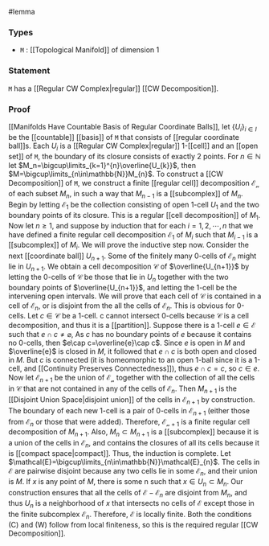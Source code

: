 #lemma
### Types
- `M` : [[Topological Manifold]] of dimension 1
### Statement
`M` has a [[Regular CW Complex|regular]] [[CW Decomposition]].
### Proof
[[Manifolds Have Countable Basis of Regular Coordinate Balls]], let $\left\{ U_{i} \right\}_{i\in I}$ be the [[countable]] [[basis]] of `M` that consists of [[regular coordinate ball]]s. Each $U_i$ is a [[Regular CW Complex|regular]] 1-[[cell]] and an [[open set]] of `M`, the boundary of its closure consists of exactly 2 points. For $n\in\mathbb{N}$ let $M_n=\bigcup\limits_{k=1}^{n}\overline{U_{k}}$, then $M=\bigcup\limits_{n\in\mathbb{N}}M_{n}$.
To construct a [[CW Decomposition]] of `M`, we construct a finite [[regular cell]] decomposition $\mathcal{E_{n}}$ of each subset $M_n$, in such a way that $M_{n-1}$ is a [[subcomplex]] of $M_n$. Begin by letting $\mathcal{E}_{1}$ be the collection consisting of open 1-cell $U_{1}$ and the two boundary points of its closure. This is a regular [[cell decomposition]] of $M_{1}$. Now let $n \ge 1$, and suppose by induction that for each $i=1,2,\cdots,n$ that we have defined a finite regular cell decomposition $\mathcal{E}_{1}$ of $M_{i}$ such that $M_{i-1}$ is a [[subcomplex]] of $M_{i}$. We will prove the inductive step now.
Consider the next [[coordinate ball]] $U_{n+1}$. Some of the finitely many 0-cells of $\mathcal{E}_{n}$ might lie in $U_{n+1}$.
We obtain a cell decomposition $\mathscr{C}$ of $\overline{U_{n+1}}$ by letting the 0-cells of $\mathscr{C}$ be those that lie in $U_{n}$ together with the two boundary points of $\overline{U_{n+1}}$, and letting the 1-cell be the intervening open intervals.
We will prove that each cell of $\mathscr{C}$ is contained in a cell of $\mathcal{E}_{n}$, or is disjoint from the all the cells of $\mathcal{E}_{n}$. This is obvious for 0-cells. Let $c\in\mathscr{C}$ be a 1-cell. c cannot intersect 0-cells because $\mathscr{C}$ is a cell decomposition, and thus it is a [[partition]]. Suppose there is a 1-cell $e\in\mathcal{E}$ such that $e\cap c\ne\varnothing$, As $c$ has no boundary points of $e$ because it contains no 0-cells, then $e\cap c=\overline{e}\cap c$. Since $e$ is open in $M$ and $\overline{e}$ is closed in $M$, it followed that $e\cap c$ is both open and closed in $M$. But $c$ is connected (it is homeomorphic to an open 1-ball since it is a 1-cell, and [[Continuity Preserves Connectedness]]), thus $e\cap c=c$, so $c\in e$.
Now let $\mathcal{E}_{n+1}$ be the union of $\mathcal{E_{n}}$ together with the collection of all the cells in $\mathscr{C}$ that are not contained in any of the cells of $\mathcal{E}_{n}$. Then $M_{n+1}$ is the [[Disjoint Union Space|disjoint union]] of the cells in $\mathcal{E}_{n+1}$ by construction. The boundary of each new 1-cell is a pair of 0-cells in $\mathcal{E}_{n+1}$ (either those from $\mathcal{E}_{n}$ or those that were added). Therefore, $\mathcal{E_{n+1}}$ is a finite regular cell decomposition of $M_{n+1}$. Also, $M_{n}\subset M_{n+1}$ is a [[subcomplex]] because it is a union of the cells in $\mathcal{E}_{n}$, and contains the closures of all its cells because it is [[compact space|compact]]. Thus, the induction is complete.
Let $\mathcal{E}=\bigcup\limits_{n\in\mathbb{N}}\mathcal{E}_{n}$. The cells in $\mathcal{E}$ are pairwise disjoint because any two cells lie in some $\mathcal{E}_{n}$, and their union is $M$. If $x$ is any point of $M$, there is some n such that $x\in U_{n}\subset M_{n}$. Our construction ensures that all the cells of $\mathcal{E}-\mathcal{E}_{n}$ are disjoint from $M_{n}$, and thus $U_{n}$ is a neighborhood of $x$ that intersects no cells of $\mathcal{E}$ except those in the finite subcomplex $\mathcal{E}_n$. Therefore, $\mathcal{E}$ is locally finite. Both the conditions (C) and (W) follow from local finiteness, so this is the required regular [[CW Decomposition]].